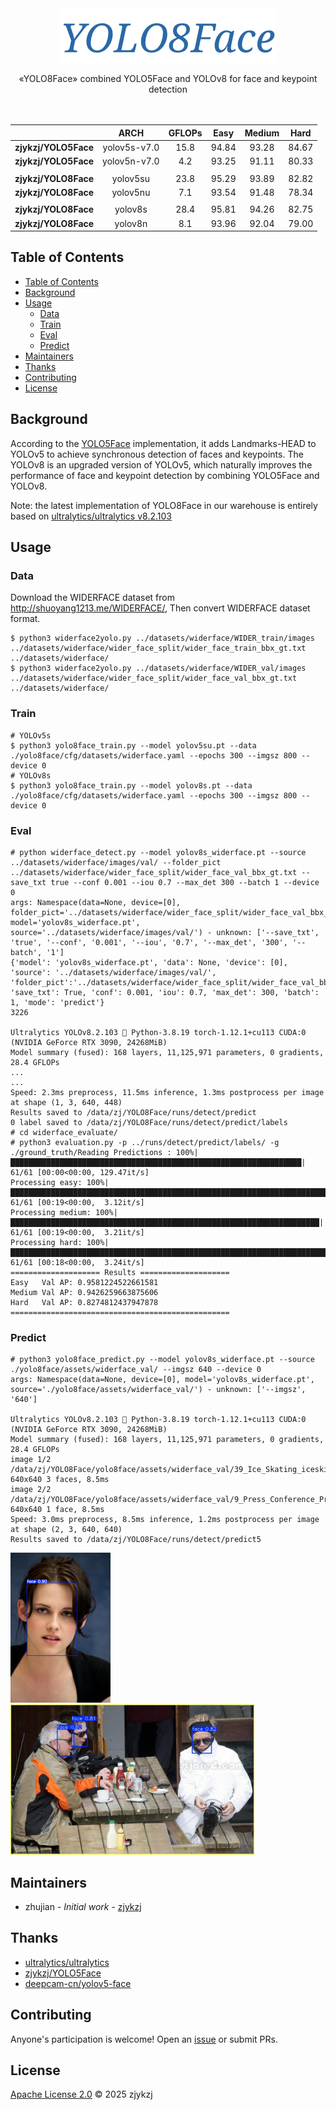 <!-- <div align="right">
  Language:
    🇺🇸
  <a title="Chinese" href="./README.zh-CN.md">🇨🇳</a>
</div> -->

<div align="center"><a title="" href="https://github.com/zjykzj/YOLO8Face"><img align="center" src="yolo8face/assets/logo/YOLO8Face.png" alt=""></a></div>

<p align="center">
  «YOLO8Face» combined YOLO5Face and YOLOv8 for face and keypoint detection
<br>
<br>
  <a href="https://github.com/RichardLitt/standard-readme"><img src="https://img.shields.io/badge/standard--readme-OK-green.svg?style=flat-square" alt=""></a>
  <a href="https://conventionalcommits.org"><img src="https://img.shields.io/badge/Conventional%20Commits-1.0.0-yellow.svg" alt=""></a>
  <a href="http://commitizen.github.io/cz-cli/"><img src="https://img.shields.io/badge/commitizen-friendly-brightgreen.svg" alt=""></a>
</p>

|                      |     ARCH     | GFLOPs |   Easy    |  Medium   |   Hard    |
|:--------------------:|:------------:|:------:|:---------:|:---------:|:---------:|
| **zjykzj/YOLO5Face** | yolov5s-v7.0 |  15.8  |   94.84   |   93.28   |   84.67   |
| **zjykzj/YOLO5Face** | yolov5n-v7.0 |  4.2   |   93.25   |   91.11   |   80.33   |
|                      |              |        |           |           |           |
| **zjykzj/YOLO8Face** |   yolov5su   |  23.8  |   95.29   |   93.89   |   82.82   |
| **zjykzj/YOLO8Face** |   yolov5nu   |  7.1   |   93.54   |   91.48   |   78.34   |
|                      |              |        |           |           |           |
| **zjykzj/YOLO8Face** |   yolov8s    |  28.4  |   95.81   |   94.26   |   82.75   |
| **zjykzj/YOLO8Face** |   yolov8n    |  8.1   |   93.96   |   92.04   |   79.00   |

## Table of Contents

- [Table of Contents](#table-of-contents)
- [Background](#background)
- [Usage](#usage)
  - [Data](#data)
  - [Train](#train)
  - [Eval](#eval)
  - [Predict](#predict)
- [Maintainers](#maintainers)
- [Thanks](#thanks)
- [Contributing](#contributing)
- [License](#license)

## Background

According to the [YOLO5Face](https://github.com/zjykzj/YOLO5Face) implementation, it adds Landmarks-HEAD to YOLOv5 to achieve synchronous detection of faces and keypoints. The YOLOv8 is an upgraded version of YOLOv5, which naturally improves the performance of face and keypoint detection by combining YOLO5Face and YOLOv8.

Note: the latest implementation of YOLO8Face in our warehouse is entirely based on [ultralytics/ultralytics v8.2.103](https://github.com/ultralytics/ultralytics/releases/tag/v8.2.103)

## Usage

### Data

Download the WIDERFACE dataset from http://shuoyang1213.me/WIDERFACE/, Then convert WIDERFACE dataset format.

```shell
$ python3 widerface2yolo.py ../datasets/widerface/WIDER_train/images ../datasets/widerface/wider_face_split/wider_face_train_bbx_gt.txt ../datasets/widerface/
$ python3 widerface2yolo.py ../datasets/widerface/WIDER_val/images ../datasets/widerface/wider_face_split/wider_face_val_bbx_gt.txt ../datasets/widerface/
```

### Train

```shell
# YOLOv5s
$ python3 yolo8face_train.py --model yolov5su.pt --data ./yolo8face/cfg/datasets/widerface.yaml --epochs 300 --imgsz 800 --device 0
# YOLOv8s
$ python3 yolo8face_train.py --model yolov8s.pt --data ./yolo8face/cfg/datasets/widerface.yaml --epochs 300 --imgsz 800 --device 0
```

### Eval

```shell
# python widerface_detect.py --model yolov8s_widerface.pt --source ../datasets/widerface/images/val/ --folder_pict ../datasets/widerface/wider_face_split/wider_face_val_bbx_gt.txt --save_txt true --conf 0.001 --iou 0.7 --max_det 300 --batch 1 --device 0
args: Namespace(data=None, device=[0], folder_pict='../datasets/widerface/wider_face_split/wider_face_val_bbx_gt.txt', model='yolov8s_widerface.pt', source='../datasets/widerface/images/val/') - unknown: ['--save_txt', 'true', '--conf', '0.001', '--iou', '0.7', '--max_det', '300', '--batch', '1']
{'model': 'yolov8s_widerface.pt', 'data': None, 'device': [0], 'source': '../datasets/widerface/images/val/', 'folder_pict':'../datasets/widerface/wider_face_split/wider_face_val_bbx_gt.txt', 'save_txt': True, 'conf': 0.001, 'iou': 0.7, 'max_det': 300, 'batch': 1, 'mode': 'predict'}
3226

Ultralytics YOLOv8.2.103 🚀 Python-3.8.19 torch-1.12.1+cu113 CUDA:0 (NVIDIA GeForce RTX 3090, 24268MiB)
Model summary (fused): 168 layers, 11,125,971 parameters, 0 gradients, 28.4 GFLOPs
...
...
Speed: 2.3ms preprocess, 11.5ms inference, 1.3ms postprocess per image at shape (1, 3, 640, 448)
Results saved to /data/zj/YOLO8Face/runs/detect/predict
0 label saved to /data/zj/YOLO8Face/runs/detect/predict/labels
# cd widerface_evaluate/
# python3 evaluation.py -p ../runs/detect/predict/labels/ -g ./ground_truth/Reading Predictions : 100%|█████████████████████████████████████████████████████████████████| 61/61 [00:00<00:00, 129.47it/s]
Processing easy: 100%|███████████████████████████████████████████████████████████████████████| 61/61 [00:19<00:00,  3.12it/s]
Processing medium: 100%|█████████████████████████████████████████████████████████████████████| 61/61 [00:19<00:00,  3.21it/s]
Processing hard: 100%|███████████████████████████████████████████████████████████████████████| 61/61 [00:18<00:00,  3.24it/s]
==================== Results ====================
Easy   Val AP: 0.9581224522661581
Medium Val AP: 0.9426259663875606
Hard   Val AP: 0.8274812437947878
=================================================
```

### Predict

```shell
# python3 yolo8face_predict.py --model yolov8s_widerface.pt --source ./yolo8face/assets/widerface_val/ --imgsz 640 --device 0
args: Namespace(data=None, device=[0], model='yolov8s_widerface.pt', source='./yolo8face/assets/widerface_val/') - unknown: ['--imgsz', '640']

Ultralytics YOLOv8.2.103 🚀 Python-3.8.19 torch-1.12.1+cu113 CUDA:0 (NVIDIA GeForce RTX 3090, 24268MiB)
Model summary (fused): 168 layers, 11,125,971 parameters, 0 gradients, 28.4 GFLOPs
image 1/2 /data/zj/YOLO8Face/yolo8face/assets/widerface_val/39_Ice_Skating_iceskiing_39_351.jpg: 640x640 3 faces, 8.5ms
image 2/2 /data/zj/YOLO8Face/yolo8face/assets/widerface_val/9_Press_Conference_Press_Conference_9_632.jpg: 640x640 1 face, 8.5ms
Speed: 3.0ms preprocess, 8.5ms inference, 1.2ms postprocess per image at shape (2, 3, 640, 640)
Results saved to /data/zj/YOLO8Face/runs/detect/predict5
```

<p align="left"><img src="yolo8face/assets/predict/9_Press_Conference_Press_Conference_9_632.jpg" height="240"\>  <img src="yolo8face/assets/predict/39_Ice_Skating_iceskiing_39_351.jpg" height="240"\></p>

## Maintainers

* zhujian - *Initial work* - [zjykzj](https://github.com/zjykzj)

## Thanks

* [ultralytics/ultralytics](https://github.com/ultralytics/ultralytics)
* [zjykzj/YOLO5Face](https://github.com/zjykzj/YOLO5Face)
* [deepcam-cn/yolov5-face](https://github.com/deepcam-cn/yolov5-face)

## Contributing

Anyone's participation is welcome! Open an [issue](https://github.com/zjykzj/YOLO8Face/issues) or submit PRs.

## License

[Apache License 2.0](LICENSE) © 2025 zjykzj